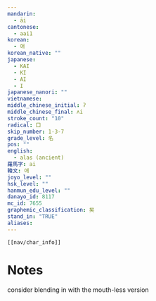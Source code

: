 ```yaml
---
mandarin:
  - āi
cantonese:
  - aai1
korean:
  - 애
korean_native: ""
japanese:
  - KAI
  - KI
  - AI
  - I
japanese_nanori: ""
vietnamese:
middle_chinese_initial: ʔ
middle_chinese_final: ʌi
stroke_count: "10"
radical: 口
skip_number: 1-3-7
grade_level: 名
pos: ""
english:
  - alas (ancient)
羅馬字: ai
韓文: 애
joyo_level: ""
hsk_level: ""
hanmun_edu_level: ""
danayo_id: 8117
mc_id: 7655
graphemic_classification: 矣
stand_in: "TRUE"
aliases:
---
```

```meta-bind-embed
[[nav/char_info]]
```

# Notes
consider blending in with the mouth-less version
